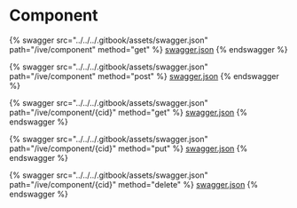 # Component

{% swagger src="../../../.gitbook/assets/swagger.json" path="/ive/component" method="get" %}
[swagger.json](../../../.gitbook/assets/swagger.json)
{% endswagger %}

{% swagger src="../../../.gitbook/assets/swagger.json" path="/ive/component" method="post" %}
[swagger.json](../../../.gitbook/assets/swagger.json)
{% endswagger %}

{% swagger src="../../../.gitbook/assets/swagger.json" path="/ive/component/{cid}" method="get" %}
[swagger.json](../../../.gitbook/assets/swagger.json)
{% endswagger %}

{% swagger src="../../../.gitbook/assets/swagger.json" path="/ive/component/{cid}" method="put" %}
[swagger.json](../../../.gitbook/assets/swagger.json)
{% endswagger %}

{% swagger src="../../../.gitbook/assets/swagger.json" path="/ive/component/{cid}" method="delete" %}
[swagger.json](../../../.gitbook/assets/swagger.json)
{% endswagger %}
